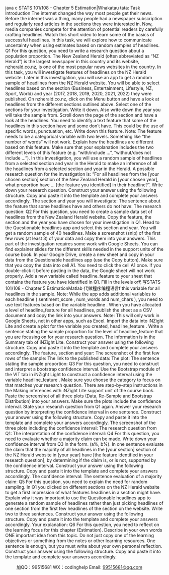 java c
STATS 101/108 - Chapter 5 Estimation|Whakatau tata: Task 
Introduction
The internet changed the way most people get their news. Before the internet was a thing, many people had a newspaper subscription and regularly read articles in the sections they were interested in. Now, media companies compete for the attention of potential readers by carefully crafting headlines. Watch this short video to learn some of the basics of successful headlines.
In this task, we will explore how to communicate uncertainty when using estimates based on random samples of headlines.
Q1 
For this question, you need to write a research question about a population proportion.
The New Zealand Herald (often abbreviated as “NZ Herald”) is the largest newspaper in this country and its website, nzherald.co.nz, is one of the most popular news websites in the country. In this task, you will investigate features of headlines on the NZ Herald website.
Later in this investigation, you will use an app to get a random sample of headlines from the NZ Herald website. You will be able to select headlines based on the section (Business, Entertainment, Lifestyle, NZ, Sport, World) and year (2017, 2018, 2019, 2020, 2021, 2022) they were published.
On nzherald.co.nz, click on the Menu button and have a look at headlines from the different sections outlined above.
Select one of the sections for your investigation. Write it down. Also write down the year you will take the sample from.
Scroll down the page of the section and have a look at the headlines. You need to identify a text feature that some of the headlines in this section have and some don’t have. This could be the use of specific words, punctuation, etc. Write down this feature. Note: The feature needs to be a categorical variable with two levels. Something like “the number of words” will not work.
Explain how the headlines are different based on this feature. Make sure that your explanation includes the two different levels of this feature (e.g. “with/include …”, “without/does not include …”).
In this investigation, you will use a random sample of headlines from a selected section and year in the Herald to make an inference of all the headlines from a selected section and year in the Herald.
A possible research question for the investigation is: “For all headlines from the [your chosen section] section of the New Zealand Herald in [your chosen year], what proportion have … [the feature you identified] in their headline?”. Write down your research question.
Construct your answer using the following structure. Copy and paste it into the template and complete your answers accordingly.
The section and year you will investigate:
The sentence about the feature that some headlines have and others do not have:
The research question:
Q2 
For this question, you need to create a sample data set of headlines from the New Zealand Herald website.
Copy the feature, the section and the year you have chosen for your investigation in Q1.
Head to the Questionable headlines app and select this section and year. You will get a random sample of 40 headlines. Make a screenshot (snip) of the first few rows (at least 3) of your data and copy them into your answers.
This part of the investigation requires some work with Google Sheets. You can find explainer slides for the different skills needed in the support units of the course book.
In your Google Drive, create a new sheet and copy in your data from the Questionable headlines app (use the Copy button). Make sure that you copy the data into cell A1.
You need to click the cell A1 once. If you double-click it before pasting in the data, the Google sheet will not work properly.
Add a new variable called headline_feature to your sheet that contains the feature you have identified in Q1. Fill in the levels o代 写STATS 101/108 - Chapter 5 EstimationMatlab
代做程序编程语言f this variable for all headlines in the sample. Note: While the app adds additional variables to each headline ( sentiment_score , num_words and num_chars ), you need to use text features based on the variable headline .
When you have allocated a level of headline_feature for all headlines, publish the sheet as a CSV document and copy the link into your answers. Note: This will only work in Google Sheets, not in other apps, such as Excel.
Import the data into iNZight Lite and create a plot for the variable you created, headline_feature .
Write a sentence stating the sample proportion for the level of headline_feature that you are focusing on for your research question. The information is in the Summary tab of iNZight Lite.
Construct your answer using the following structure. Copy and paste it into the template and complete your answers accordingly.
The feature, section and year:
The screenshot of the first few rows of the sample:
The link to the published data:
The plot:
The sentence stating the sample proportion:
Q3 
For this question, you need to construct and interpret a bootstrap confidence interval.
Use the Bootstrap module of the VIT tab in iNZight Light to construct a confidence interval using the variable headline_feature . Make sure you choose the category to focus on that matches your research question. There are step-by-step instructions in the Making inferences with iNZight Lite support unit of the course book.
Paste the screenshot of all three plots (Data, Re-Sample and Bootstrap Distribution) into your answers. Make sure the plots include the confidence interval.
State your research question from Q1 again.
Answer your research question by interpreting the confidence interval in one sentence.
Construct your answer using the following structure. Copy and paste it into the template and complete your answers accordingly.
The screenshot of the three plots including the confidence interval:
The research question from Q1:
The interpretation of the confidence interval:
Q4 
For this question, you need to evaluate whether a majority claim can be made.
Write down your confidence interval from Q3 in the form. (a%, b%).
In one sentence evaluate the claim that the majority of all headlines in the [your section] section of the NZ Herald website in [your year] have [the feature identified in your research question], by determining if the claim is, or is not, supported by the confidence interval.
Construct your answer using the following structure. Copy and paste it into the template and complete your answers accordingly.
The confidence interval:
The sentence evaluation of a majority claim:
Q5 
For this question, you need to explain the need for random sampling.
In Q1 you clicked on different sections on the NZ Herald website to get a first impression of what features headlines in a section might have. Explain why it was important to use the Questionable headlines app to generate a random sample of headlines rather than just picking headlines of one section from the first few headlines of the section on the website. Write two to three sentences.
Construct your answer using the following structure. Copy and paste it into the template and complete your answers accordingly.
Your explanation:
Q6 
For this question, you need to reflect on the learning focus for this chapter (Estimation).
Describe in your own words ONE important idea from this topic. Do not just copy one of the learning objectives or something from the notes or other learning resources. One sentence is enough, but you must write about your own personal reflection.
Construct your answer using the following structure. Copy and paste it into the template and complete your answers accordingly.








         
加QQ：99515681  WX：codinghelp  Email: 99515681@qq.com
